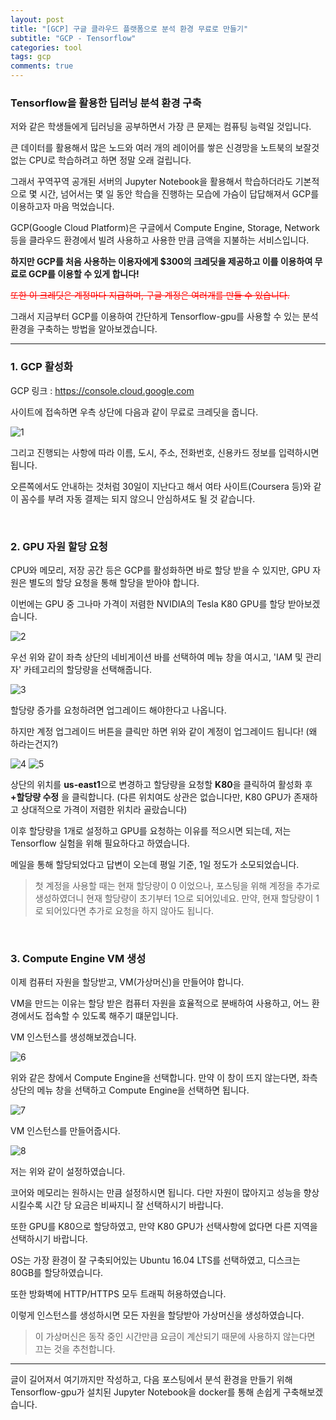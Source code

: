 ```yaml
---
layout: post
title: "[GCP] 구글 클라우드 플랫폼으로 분석 환경 무료로 만들기"
subtitle: "GCP - Tensorflow"
categories: tool
tags: gcp
comments: true
---
```


### Tensorflow을 활용한 딥러닝 분석 환경 구축

저와 같은 학생들에게 딥러닝을 공부하면서 가장 큰 문제는 컴퓨팅 능력일 것입니다.

큰 데이터를 활용해서 많은 노드와 여러 개의 레이어를 쌓은 신경망을 노트북의 보잘것없는 CPU로 학습하려고 하면 정말 오래 걸립니다.

그래서 꾸역꾸역 공개된 서버의 Jupyter Notebook을 활용해서 학습하더라도 기본적으로 몇 시간, 넘어서는 몇 일 동안 학습을 진행하는 모습에 가슴이 답답해져서 GCP를 이용하고자 마음 먹었습니다.

GCP(Google Cloud Platform)은 구글에서 Compute Engine, Storage, Network 등을 클라우드 환경에서 빌려 사용하고 사용한 만큼  금액을 지불하는 서비스입니다.

**하지만 GCP를 처음 사용하는 이용자에게 $300의 크레딧을 제공하고 이를 이용하여 무료로 GCP를 이용할 수 있게 합니다!**

<span style="color:red">~~또한 이 크레딧은 계정마다 지급하며, 구글 계정은 여러개를 만들 수 있습니다.~~</span>

그래서 지금부터 GCP를 이용하여 간단하게 Tensorflow-gpu를 사용할 수 있는 분석 환경을 구축하는 방법을 알아보겠습니다.

---

### 1. GCP 활성화

GCP 링크 : https://console.cloud.google.com

사이트에 접속하면 우측 상단에 다음과 같이 무료로 크레딧을 줍니다.

![1](/assets/2018-09-30-gcp-datalab/1.PNG)

그리고 진행되는 사항에 따라 이름, 도시, 주소, 전화번호, 신용카드 정보를 입력하시면 됩니다.

오른쪽에서도 안내하는 것처럼 30일이 지난다고 해서 여타 사이트(Coursera 등)와 같이 꼼수를 부려 자동 결제는 되지 않으니 안심하셔도 될 것 같습니다.

<br/>

### 2. GPU 자원 할당 요청

CPU와 메모리, 저장 공간 등은 GCP를 활성화하면 바로 할당 받을 수 있지만, GPU 자원은 별도의 할당 요청을 통해 할당을 받아야 합니다.

이번에는 GPU 중 그나마 가격이 저렴한 NVIDIA의 Tesla K80 GPU를 할당 받아보겠습니다.

![2](/assets/2018-09-30-gcp-datalab/2.PNG)

우선 위와 같이 좌측 상단의 네비게이션 바를 선택하여 메뉴 창을 여시고, 'IAM 및 관리자' 카테고리의 할당량을 선택해줍니다.

![3](/assets/2018-09-30-gcp-datalab/3.PNG)

할당량 증가를 요청하려면 업그레이드 해야한다고 나옵니다.

하지만 계정 업그레이드 버튼을 클릭만 하면 위와 같이 계정이 업그레이드 됩니다! (왜 하라는건지?)

![4](/assets/2018-09-30-gcp-datalab/4.PNG)
![5](/assets/2018-09-30-gcp-datalab/5.PNG)

상단의 위치를 **us-east1**으로 변경하고 할당량을 요청할 **K80**을 클릭하여 활성화 후 **+할당량 수정** 을 클릭합니다.
(다른 위치여도 상관은 없습니다만, K80 GPU가 존재하고 상대적으로 가격이 저렴한 위치라 골랐습니다)

이후 할당량을 1개로 설정하고 GPU를 요청하는 이유를 적으시면 되는데, 저는 Tensorflow 실험을 위해 필요하다고 하였습니다.

메일을 통해 할당되었다고 답변이 오는데 평일 기준, 1일 정도가 소모되었습니다.

> 첫 계정을 사용할 때는 현재 할당량이 0 이었으나, 포스팅을 위해 계정을 추가로 생성하였더니 현재 할당량이 초기부터 1으로 되어있네요. 만약, 현재 할당량이 1로 되어있다면 추가로 요청을 하지 않아도 됩니다.

<br/>

### 3. Compute Engine VM 생성

이제 컴퓨터 자원을 할당받고, VM(가상머신)을 만들어야 합니다.

VM을 만드는 이유는 할당 받은 컴퓨터 자원을 효율적으로 분배하여 사용하고, 어느 환경에서도 접속할 수 있도록 해주기 떄문입니다.

VM 인스턴스를 생성해보겠습니다.

![6](/assets/2018-09-30-gcp-datalab/6.PNG)

위와 같은 창에서 Compute Engine을 선택합니다. 만약 이 창이 뜨지 않는다면, 좌측 상단의 메뉴 창을 선택하고 Compute Engine을 선택하면 됩니다.

![7](/assets/2018-09-30-gcp-datalab/7.PNG)

VM 인스턴스를 만들어줍시다.

![8](/assets/2018-09-30-gcp-datalab/8.PNG)

저는 위와 같이 설정하였습니다.

코어와 메모리는 원하시는 만큼 설정하시면 됩니다. 다만 자원이 많아지고 성능을 향상시킬수록 시간 당 요금은 비싸지니 잘 선택하시기 바랍니다.

또한 GPU를 K80으로 할당하였고, 만약 K80 GPU가 선택사항에 없다면 다른 지역을 선택하시기 바랍니다.

OS는 가장 환경이 잘 구축되어있는 Ubuntu 16.04 LTS를 선택하였고,
디스크는 80GB를 할당하였습니다.

또한 방화벽에 HTTP/HTTPS 모두 트래픽 허용하였습니다.

이렇게 인스턴스를 생성하시면 모든 자원을 할당받아 가상머신을 생성하였습니다.

>이 가상머신은 동작 중인 시간만큼 요금이 계산되기 때문에 사용하지 않는다면 끄는 것을 추천합니다.

---

글이 길어져서 여기까지만 작성하고, 다음 포스팅에서 분석 환경을 만들기 위해 Tensorflow-gpu가 설치된 Jupyter Notebook을 docker를 통해 손쉽게 구축해보겠습니다.
